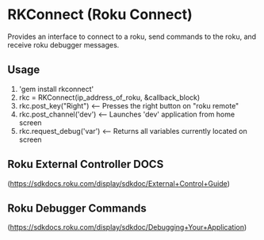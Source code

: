# RKConnect (Roku Connect)
Provides an interface to connect to a roku, send commands to the roku, and receive roku debugger messages.

## Usage
1. 'gem install rkconnect'
2. rkc = RKConnect(ip_address_of_roku, &callback_block)
3. rkc.post_key("Right")     <-- Presses the right button on "roku remote"
4. rkc.post_channel('dev')   <-- Launches 'dev' application from home screen
5. rkc.request_debug('var')  <-- Returns all variables currently located on screen


## Roku External Controller DOCS
(https://sdkdocs.roku.com/display/sdkdoc/External+Control+Guide)

## Roku Debugger Commands
(https://sdkdocs.roku.com/display/sdkdoc/Debugging+Your+Application)
